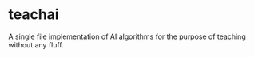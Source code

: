 # teachai
A single file implementation of AI algorithms for the purpose of teaching without any fluff.
